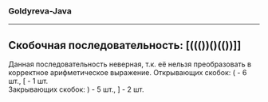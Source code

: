 ### Goldyreva-Java ###
---
## Скобочная последовательность: [((())()(())]] ##
Данная последовательность неверная, т.к. её нельзя преобразовать в корректное арифметическое выражение.
Открывающих скобок: ( - 6 шт., [ - 1 шт. <br>
Закрывающих скобок: ) - 5 шт., ] - 2 шт.
